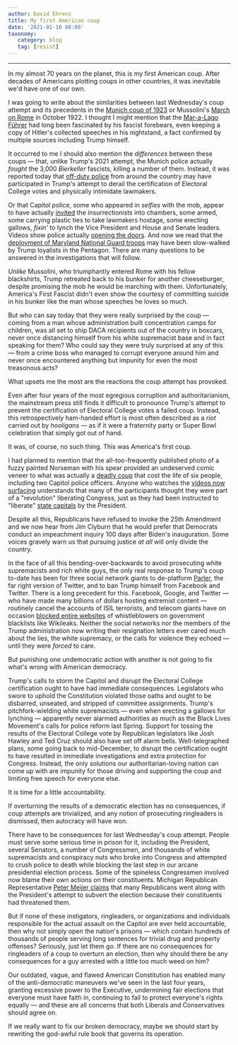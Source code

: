 ```yaml
---
author: David Ehrens
title: My first American coup
date: '2021-01-10 08:00'
taxonomy:
   category: blog
   tag: [resist]
---
```

---
In my almost 70 years on the planet, this is my first American coup. After decades of Americans plotting coups in other countries, it was inevitable we'd have one of our own.

I was going to write about the similarities between last Wednesday's coup attempt and its precedents in the [Munich coup of 1923](https://www.britannica.com/event/Beer-Hall-Putsch) or Mussolini's [March on Rome](https://www.britannica.com/event/March-on-Rome) in October 1922. I thought I might mention that the [Mar-a-Lago Führer](https://archive.vanityfair.com/article/share/e515a2cd-a51b-4f83-8d61-6ebb9a104e0a) had long been fascinated by his fascist forebears, even keeping a copy of Hitler's collected speeches in his nightstand, a fact confirmed by multiple sources including Trump himself.

It occurred to me I should also mention the *differences* between these coups — that, unlike Trump's 2021 attempt, the Munich police actually *fought* the 3,000 *Bierkeller* fascists, killing a number of them. Instead, it was reported today that [off-duty police](https://www.washingtonpost.com/national-security/2021/01/09/investigating-police-rioters/) from around the country may have participated in Trump's attempt to derail the certification of Electoral College votes and physically intimidate lawmakers.

Or that Capitol police, some who appeared in *selfies* with the mob, appear to have actually [invited](https://youtube.com/watch?v=aI2609BeLKk) the insurrectionists into chambers, some armed, some carrying plastic ties to take lawmakers hostage, some erecting gallows, *fixin'* to lynch the Vice President and House and Senate leaders. Videos show police actually [opening the doors](https://youtube.com/watch?v=9V_q39nLp_U). And now we read that the [deployment of Maryland National Guard troops](https://www.msn.com/en-us/news/politics/hogan-still-puzzled-by-delay-in-approval-for-maryland-national-guard-assistance-during-capitol-riot/ar-BB1cDdxL) may have been slow-walked by Trump loyalists in the Pentagon. There are many questions to be answered in the investigations that will follow.

*Unlike* Mussolini, who triumphantly entered Rome with his fellow blackshirts, Trump retreated back to his bunker for another cheeseburger, despite promising the mob he would be marching with them. Unfortunately, America's First Fascist didn't even show the courtesy of committing suicide in his bunker like the man whose speeches he loves so much.

But who can say today that they were really surprised by the coup — coming from a man whose administration built concentration camps for children, was all set to ship DACA recipients out of the country in boxcars, never once distancing himself from his white supremacist base and in fact speaking for them? Who could say they were truly surprised at any of this — from a crime boss who managed to corrupt everyone around him and never once encountered anything but impunity for even the most treasonous acts?

What upsets me the most are the reactions the coup attempt has provoked.

Even after four years of the most egregious corruption and authoritarianism, the mainstream press still finds it difficult to pronounce Trump's attempt to prevent the certification of Electoral College votes a failed coup. Instead, this retrospectively ham-handed effort is most often described as a *riot* carried out by *hooligans* — as if it were a fraternity party or Super Bowl celebration that simply got out of hand.

It was, of course, no such thing. This was America's first coup.

I had planned to mention that the all-too-frequently published photo of a fuzzy painted Norseman with his spear provided an undeserved comic veneer to what was actually a [deadly coup](https://youtube.com/watch?v=lhjRXO72v1s) that cost the life of six people, including two Capitol police officers. Anyone who watches the [videos now surfacing](https://www.youtube.com/results?search_query=trump+coup) understands that many of the participants thought they were part of a "revolution" liberating Congress, just as they had been instructed to "liberate" [state capitals](https://www.motherjones.com/politics/2021/01/trump-supporters-spread-chaos-to-state-capitals/) by the President.

Despite all this, Republicans have refused to invoke the 25th Amendment and we now hear from Jim Clyburn that he would prefer that Democrats conduct an impeachment inquiry 100 days after Biden's inauguration. Some voices gravely warn us that pursuing justice *at all* will only divide the country.

In the face of all this bending-over-backwards to avoid prosecuting white supremacists and rich white guys, the only real response to Trump's coup to-date has been for three social network giants to de-platform [Parler](https://www.forbes.com/sites/johnkoetsier/2021/01/09/apple-suspends-parler-from-app-store-until-dangerous-and-harmful-content-resolved/?sh=3962114b448f), the far right version of Twitter, and to ban Trump himself from Facebook and Twitter. There is a long precedent for this. Facebook, Google, and Twitter — who have made many billions of dollars hosting extremist content — routinely cancel the accounts of ISIL terrorists, and telecom giants have on occasion [blocked entire websites](https://shadowproof.com/2010/12/15/quasi-governmental-entities-att-and-verizon-blocking-wikileaks-sites/) of whistleblowers on government blacklists like Wikileaks. Neither the social networks nor the members of the Trump administration now writing their resignation letters ever cared much about the lies, the white supremacy, or the calls for violence they echoed — until they were *forced* to care.

But punishing one undemocratic action with another is not going to fix what's wrong with American democracy.

Trump's calls to storm the Capitol and disrupt the Electoral College certification ought to have had immediate consequences. Legislators who swore to uphold the Constitution violated those oaths and ought to be disbarred, unseated, and stripped of committee assignments. Trump's pitchfork-wielding white supremacists — even when erecting a gallows for lynching — apparently never alarmed authorities as much as the Black Lives Movement's calls for police reform last Spring. Support for tossing the results of the Electoral College vote by Republican legislators like Josh Hawley and Ted Cruz should also have set off alarm bells. Well-telegraphed plans, some going back to mid-December, to disrupt the certification ought to have resulted in immediate investigations and extra protection for Congress. Instead, the only solutions our authoritarian-loving nation can come up with are impunity for those driving and supporting the coup and limiting free speech for everyone else.

It is time for a little accountability.

If overturning the results of a democratic election has no consequences, if coup attempts are trivialized, and any notion of prosecuting ringleaders is dismissed, then autocracy will have won.

There have to be consequences for last Wednesday's coup attempt. People must serve some serious time in prison for it, including the President, several Senators, a number of Congressmen, and thousands of white supremacists and conspiracy nuts who broke into Congress and attempted to crush police to death while blocking the last step in our arcane presidential election process. Some of the spineless Congressmen involved now blame their own actions on their constituents. Michigan Republican Representative [Peter Meijer claims](https://thehill.com/homenews/house/533548-gop-representative-some-republicans-voted-to-challenge-election-results-due-to) that many Republicans went along with the President's attempt to subvert the election because their constituents had threatened them.

But if none of these instigators, ringleaders, or organizations and individuals responsible for the actual assault on the Capitol are ever held accountable, then why not simply open the nation's prisons — which contain hundreds of thousands of people serving long sentences for trivial drug and property offenses? Seriously, just let them go. If there are no consequences for ringleaders of a coup to overturn an election, then why should there be any consequences for a guy arrested with a little too much weed on him?

Our outdated, vague, and flawed American Constitution has enabled many of the anti-democratic maneuvers we've seen in the last four years, granting excessive power to the Executive, undermining fair elections that everyone must have faith in, continuing to fail to protect everyone's rights equally — and these are all concerns that both Liberals and Conservatives should agree on.

If we really want to fix our broken democracy, maybe we should start by rewriting the god-awful rule book that governs its operation.
